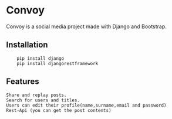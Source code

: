 # Convoy
Convoy is a social media project made with Django and Bootstrap.

## Installation
```
    pip install django
    pip install djangorestframework
```
## Features
    Share and replay posts.
    Search for users and titles.
    Users can edit their profile(name,surname,email and password)
    Rest-Api (you can get the post contents)
